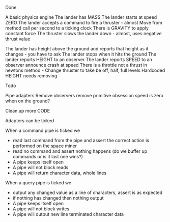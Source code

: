 Done

A basic physics engine
The lander has MASS
The lander starts at speed ZERO
The lander accepts a command to fire a thruster - almost
Move from method call per second to a ticking clock
There is GRAVITY to apply constant force
The thruster slows the lander down - almost, uses negative thrust value

The lander has height above the ground and reports that height as it changes - you have to ask
The lander stops when it hits the ground
The lander reports HEIGHT to an observer
The lander reports SPEED to an observer
announce crash at speed
There is a throttle not a thrust in newtons method - Change thruster to take be off, half, full levels
Hardcoded HEIGHT needs removing



Todo

Pipe adapters
Remove observers
remove primitive obsession
speed is zero when on the ground?

Clean up more CODE



Adapters can be ticked

When a command pipe is ticked we 
 - read last command from the pipe and assert the correct action is performed on the space miner
 - read no command and assert nothing happens
 (do we buffer up commands or is it last one wins?)
 - A pipe keeps itself open
 - A pipe will not block reads
 - A pipe will return character data, whole lines

When a query pipe is ticked we
 - output any changed value as a line of characters, assert is as expected
 - if nothing has changed then nothing output
 - A pipe keeps itself open
 - A pipe will not block writes
 - A pipe will output new line terminated character data

